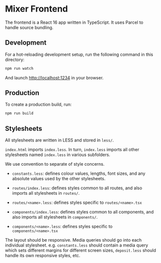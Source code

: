 # Mixer Frontend

The frontend is a React 16 app written in TypeScript. It uses Parcel to handle
source bundling.

## Development

For a hot-reloading development setup, run the following command in this
directory:

```bash
npm run watch
```

And launch [http://localhost:1234](http://localhost:1234) in your browser.

## Production

To create a production build, run:

```bash
npm run build
```

## Stylesheets

All stylesheets are written in LESS and stored in `less/`.

`index.html` imports `index.less`. In turn, `index.less` imports all other
stylesheets named `index.less` in various subfolders.

We use convention to separate of style concerns.

- `constants.less`: defines colour values, lengths, font sizes, and any
  absolute values used by the other stylesheets.

- `routes/index.less`: defines styles common to all routes, and also imports
  all stylesheets in `routes/`.

- `routes/<name>.less`: defines styles specific to `routes/<name>.tsx`

- `components/index.less`: defines styles common to all components, and also imports
  all stylesheets in `components/`.

- `components/<name>.less`: defines styles specific to `components/<name>.tsx`

The layout should be responsive. Media queries should go into each individual
stylesheet. e.g. `constants.less` should contain a media query which sets
different margins for different screen sizes, `deposit.less` should handle its
own responsive styles, etc.
